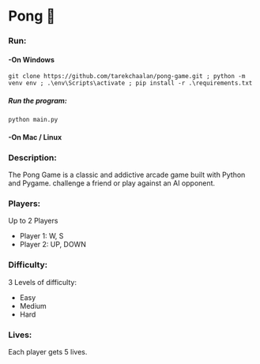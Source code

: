 # Pong 🏓

<h3>Run:</h3>
<h4>-On Windows</h4>
<code>git clone https://github.com/tarekchaalan/pong-game.git ; python -m venv env ; .\env\Scripts\activate ; pip install -r .\requirements.txt</code>
<h5>Run the program:</h5>
<code>python main.py</code>
<h4>-On Mac / Linux</h4>

<h3>Description:</h3>

The Pong Game is a classic and addictive arcade game built with Python and Pygame. challenge a friend or play against an AI opponent. 
<br>

<h3>Players:</h3>

Up to 2 Players
<ul>
  <li>Player 1: W, S</li>
  <li>Player 2: UP, DOWN</li>
</ul>

<h3>Difficulty:</h3>

3 Levels of difficulty:
<ul>
  <li>Easy</li>
  <li>Medium</li>
  <li>Hard</li>
</ul>

<h3>Lives:</h3>

Each player gets 5 lives.
